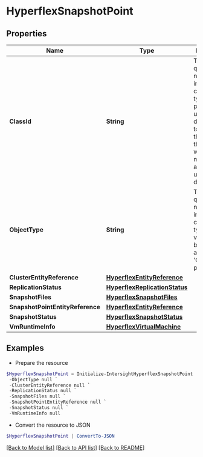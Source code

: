 # HyperflexSnapshotPoint
## Properties

Name | Type | Description | Notes
------------ | ------------- | ------------- | -------------
**ClassId** | **String** | The fully-qualified name of the instantiated, concrete type. This property is used as a discriminator to identify the type of the payload when marshaling and unmarshaling data. | [default to "hyperflex.SnapshotPoint"]
**ObjectType** | **String** | The fully-qualified name of the instantiated, concrete type. The value should be the same as the &#39;ClassId&#39; property. | [default to "hyperflex.SnapshotPoint"]
**ClusterEntityReference** | [**HyperflexEntityReference**](HyperflexEntityReference.md) |  | [optional] 
**ReplicationStatus** | [**HyperflexReplicationStatus**](HyperflexReplicationStatus.md) |  | [optional] 
**SnapshotFiles** | [**HyperflexSnapshotFiles**](HyperflexSnapshotFiles.md) |  | [optional] 
**SnapshotPointEntityReference** | [**HyperflexEntityReference**](HyperflexEntityReference.md) |  | [optional] 
**SnapshotStatus** | [**HyperflexSnapshotStatus**](HyperflexSnapshotStatus.md) |  | [optional] 
**VmRuntimeInfo** | [**HyperflexVirtualMachine**](HyperflexVirtualMachine.md) |  | [optional] 

## Examples

- Prepare the resource
```powershell
$HyperflexSnapshotPoint = Initialize-IntersightHyperflexSnapshotPoint  -ClassId null `
 -ObjectType null `
 -ClusterEntityReference null `
 -ReplicationStatus null `
 -SnapshotFiles null `
 -SnapshotPointEntityReference null `
 -SnapshotStatus null `
 -VmRuntimeInfo null
```

- Convert the resource to JSON
```powershell
$HyperflexSnapshotPoint | ConvertTo-JSON
```

[[Back to Model list]](../README.md#documentation-for-models) [[Back to API list]](../README.md#documentation-for-api-endpoints) [[Back to README]](../README.md)

